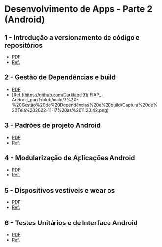 # Desenvolvimento de Apps - Parte 2 (Android)

## 1 - Introdução a versionamento de código e repositórios
- [PDF](https://github.com/Darklabel91/FIAP_-Android_part2/blob/main/1-%20Introdução%20a%20versionamento%20de%20código%20e%20repositórios/1.pdf)
- [Ref.](https://github.com/Darklabel91/FIAP_-Android_part2/blob/main/1-%20Introdução%20a%20versionamento%20de%20código%20e%20repositórios/Captura%20de%20Tela%202022-11-17%20às%2011.22.54.png)

## 2 - Gestão de Dependências e build
- [PDF](https://github.com/Darklabel91/FIAP_-Android_part2/blob/main/2%20-%20Gestão%20de%20Dependências%20e%20build/2.pdf)
- [Ref.](https://github.com/Darklabel91/
FIAP_-Android_part2/blob/main/2%20-%20Gestão%20de%20Dependências%20e%20build/Captura%20de%20Tela%202022-11-17%20às%2011.23.42.png)

## 3 - Padrões de projeto Android
- [PDF](https://github.com/Darklabel91/FIAP_-Android_part2/blob/main/3%20-%20Padrões%20de%20projeto%20Android/3.pdf)
- [Ref.](https://github.com/Darklabel91/FIAP_-Android_part2/blob/main/3%20-%20Padrões%20de%20projeto%20Android/Captura%20de%20Tela%202022-11-17%20às%2011.25.30.png)

## 4 - Modularização de Aplicações Android
- [PDF](https://github.com/Darklabel91/FIAP_-Android_part2/blob/main/4%20-%20Modularização%20de%20Aplicações%20Android/4.pdf)
- [Ref.](https://github.com/Darklabel91/FIAP_-Android_part2/blob/main/4%20-%20Modularização%20de%20Aplicações%20Android/Captura%20de%20Tela%202022-11-17%20às%2011.26.53.png)

## 5 - Dispositivos vestíveis e wear os
- [PDF](https://github.com/Darklabel91/FIAP_-Android_part2/blob/main/5%20-%20Dispositivos%20vest%C3%ADveis%20e%20wear%20os/5.pdf)
- [Ref.](https://github.com/Darklabel91/FIAP_-Android_part2/blob/main/5%20-%20Dispositivos%20vest%C3%ADveis%20e%20wear%20os/Captura%20de%20Tela%202022-11-17%20às%2011.27.39.png)

## 6 - Testes Unitários e de Interface Android
- [PDF](https://github.com/Darklabel91/FIAP_-Android_part2/blob/main/6%20-%20Testes%20Unitários%20e%20de%20Interface%20Android/6.pdf)
- [Ref.](https://github.com/Darklabel91/FIAP_-Android_part2/blob/main/6%20-%20Testes%20Unitários%20e%20de%20Interface%20Android/Captura%20de%20Tela%202022-11-17%20às%2011.28.26.png)
